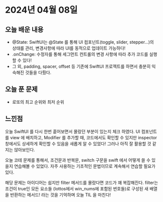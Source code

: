 # 2024년 04월 08일


## 오늘 배운 내용
- @State: SwiftUI는 @State 를 통해 UI 컴포넌트(toggle, slider, stepper...)의 상태를 관리, 변경사항에 따라 UI를 동적으로 업데이트 가능하다!
- .onChange: 수정자를 통해 세그먼트 컨트롤의 변경 사항에 따라 추가 코드를 실행할 수 있다!
- 그 외, padding, spacer, offset 등 기존에 SwiftUI 프로젝트를 하면서 충분히 익숙해진 것들을 다뤘다.

## 오늘 푼 문제
- 로또의 최고 순위와 최저 순위

## 느낀점
오늘 SwiftUI 를 다시 한번 흩어보면서 몰랐던 부분이 있는지 체크 하였다. UI 컴포넌트를 view 에 배치하고, Modifier 를 추가할 때, 코드에서도 확인할 수 있지만 inspector 창에서도 상세하게 확인할 수 있음을 새롭게 알 수 있었다! 그러나 아직 잘 활용할 것 같지는 않아보인다.

오늘 코테 문제를 통해서, 조건문과 반복문, switch 구문을 swift 에서 어떻게 쓸 수 있을지 연습해볼 수 있었다.
자주 사용하는 기초적인 문법이므로 계속해서 연습할 필요가 있다.

해당 문제는 아이디어는 쉽지만 filter 메서드를 몰랐다면 코드가 꽤 복잡해진다.
filter는 조건이 true인 모든 요소들 (lottos에서 win_nums에 포함된 번호들)로 구성된 새 배열을 반환하는 메서드! 라는 것을 기억하며 오늘 TIL 을 마친다!